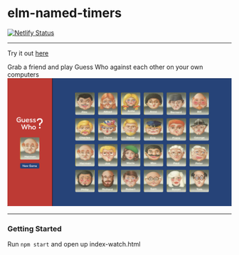 # elm-named-timers

[![Netlify Status](https://api.netlify.com/api/v1/badges/9b38138a-877b-48ea-ac00-354f9d3dfb6d/deploy-status)](https://app.netlify.com/sites/peaceful-mermaid-d0bf11/deploys)

---

Try it out [here](https://main--peaceful-mermaid-d0bf11.netlify.app/)

Grab a friend and play Guess Who against each other on your own computers
![Timers preview](./assets/preview.png)

---

### Getting Started

Run `npm start` and open up index-watch.html
